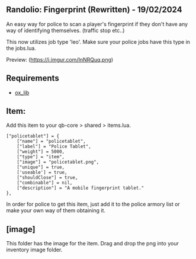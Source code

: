 ## Randolio: Fingerprint (Rewritten) - 19/02/2024

An easy way for police to scan a player's fingerprint if they don't have any way of identifying themselves. (traffic stop etc..)

This now utilizes job type 'leo'. Make sure your police jobs have this type in the jobs.lua.

Preview: (https://i.imgur.com/InNRQuq.png)

## Requirements

* [ox_lib](https://github.com/overextended/ox_lib/releases/tag/v3.16.2)

## Item:

Add this item to your qb-core > shared > items.lua.

```
["policetablet"] = {
	["name"] = "policetablet",
	["label"] = "Police Tablet",
	["weight"] = 5000,
	["type"] = "item",
	["image"] = "policetablet.png",
	["unique"] = true,
	['useable'] = true,
	["shouldClose"] = true,
	["combinable"] = nil,
	["description"] = "A mobile fingerprint tablet."
},
```

In order for police to get this item, just add it to the police armory list or make your own way of them obtaining it.

## [image]

This folder has the image for the item. Drag and drop the png into your inventory image folder.
